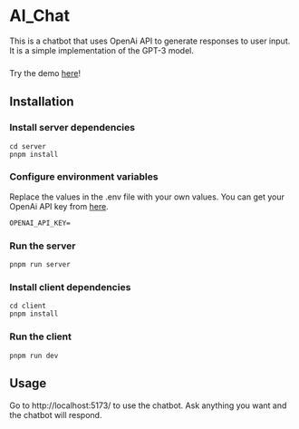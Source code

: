 # AI_Chat

This is a chatbot that uses OpenAi API to generate responses to user input. It is a simple implementation of the GPT-3 model.

###
Try the demo [here](https://ai-chat-gigioxx.vercel.app/)!

## Installation

### Install server dependencies

```
cd server
pnpm install
```

### Configure environment variables

Replace the values in the .env file with your own values.
You can get your OpenAi API key from [here](https://beta.openai.com/account/api-keys).

```
OPENAI_API_KEY=
```

### Run the server

```
pnpm run server
```

### Install client dependencies

```
cd client
pnpm install
```

### Run the client

```
pnpm run dev
```

## Usage

Go to http://localhost:5173/ to use the chatbot.
Ask anything you want and the chatbot will respond.
